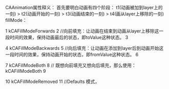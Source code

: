 CAAnimation属性释义： 
首先要明白动画有四个阶段： 
t1(动画被加到layer上的一刻) > t2(动画开始的一刻) > t3(动画结束的一刻) > t4(画从layer上移除的一刻) 
fillMode：

1 
kCAFillModeForwards 
2 
//向前填充：让动画在结束到动画从layer上移除这一段时间的效果，保持动画最后的状态，即toValue这种状态。 
3 
 
4 
kCAFillModeBackwards 
5 
//向后填充：让动画在添加到layer后到动画开始这一段时间的效果，保持动画开始的状态，即fromValue这种状态。 
6 
 
7 
kCAFillModeBoth 
8 
// 既想向前填充又想向后填充，那么使用：kCAFillModeBoth 
9 
 
10 
kCAFillModeRemoved 
11 
//Defaults 模式，